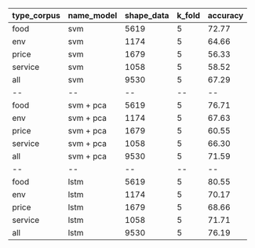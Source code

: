 type_corpus | name_model | shape_data | k_fold | accuracy
-- | -- | -- | -- | --
food | svm | 5619 | 5 | 72.77
env | svm | 1174 | 5 | 64.66
price | svm | 1679 | 5 | 56.33
service | svm | 1058 | 5 | 58.52
all | svm | 9530 | 5 | 67.29
-- | -- | -- | -- | --
food | svm + pca | 5619 | 5 | 76.71
env | svm + pca | 1174 | 5 | 67.63
price | svm + pca | 1679 | 5 | 60.55
service | svm + pca | 1058 | 5 | 66.30
all | svm + pca | 9530 | 5 | 71.59
-- | -- | -- | -- | --
food | lstm | 5619 | 5 | 80.55
env | lstm | 1174 | 5 | 70.17
price | lstm | 1679 | 5 | 68.66
service | lstm | 1058 | 5 | 71.71
all | lstm | 9530 | 5 | 76.19